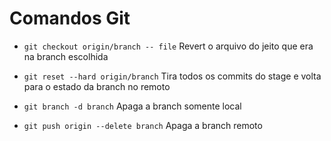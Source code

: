 # Comandos Git

* <code>git checkout origin/branch -- file</code> Revert o arquivo do jeito que era na branch escolhida
* <code>git reset --hard origin/branch</code> Tira todos os commits do stage e volta para o estado da branch no remoto

* <code>git branch -d branch</code> Apaga a branch somente local
* <code>git push origin --delete branch</code> Apaga a branch remoto
